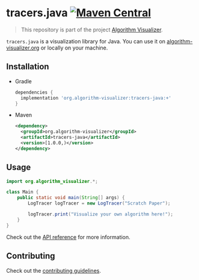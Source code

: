 # tracers.java [![Maven Central](https://img.shields.io/maven-central/v/org.algorithm-visualizer/tracers-java.svg?style=flat-square)](https://search.maven.org/artifact/org.algorithm-visualizer/tracers-java)

> This repository is part of the project [Algorithm Visualizer](https://github.com/algorithm-visualizer).

`tracers.java` is a visualization library for Java.
You can use it on [algorithm-visualizer.org](https://algorithm-visualizer.org/) or locally on your machine.

## Installation

- Gradle
    ```gradle
    dependencies {
      implementation 'org.algorithm-visualizer:tracers-java:+'
    }
    ```

- Maven
    ```xml
    <dependency>
      <groupId>org.algorithm-visualizer</groupId>
      <artifactId>tracers-java</artifactId>
      <version>[1.0.0,)</version>
    </dependency>
    ```

## Usage

```java
import org.algorithm_visualizer.*;

class Main {
    public static void main(String[] args) {
        LogTracer logTracer = new LogTracer("Scratch Paper");

        logTracer.print("Visualize your own algorithm here!");
    }
}
```

Check out the [API reference](https://github.com/algorithm-visualizer/algorithm-visualizer/wiki) for more information.

## Contributing

Check out the [contributing guidelines](https://github.com/algorithm-visualizer/tracers.java/blob/master/CONTRIBUTING.md).
